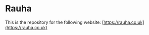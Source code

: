 # Rauha

This is the repository for the following website: [https://rauha.co.uk](https://rauha.co.uk)
